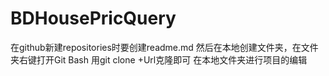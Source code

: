 # BDHousePricQuery
在github新建repositories时要创建readme.md
然后在本地创建文件夹，在文件夹右键打开Git Bash
用git clone +Url克隆即可
在本地文件夹进行项目的编辑